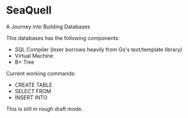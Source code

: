 SeaQuell
========
A Journey into Building Databases

This databases has the following components:
- SQL Compiler (lexer borrows heavily from Go's text/template library)
- Virtual Machine
- B+ Tree

Current working commands:
- CREATE TABLE
- SELECT FROM
- INSERT INTO

This is still in rough draft mode.